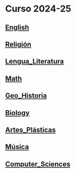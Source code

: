 # Curso 2024-25 <!-- markmap: foldAll -->
## [English](English/English.html)
## [Religión](Religión/Religión.html)
## [Lengua_Literatura](Lengua_Literatura/Lengua_Literatura.html)
## [Math](Math/Math.html)
## [Geo_Historia](Geo_Historia/Geo_Historia.html)
## [Biology](Biology/Biology.html)
## [Artes_Plásticas](Artes_Plásticas/Artes_Plásticas.html)
## [Música](Música/Música.html)
## [Computer_Sciences](Computer_Sciences/Computer_Sciences.html)
